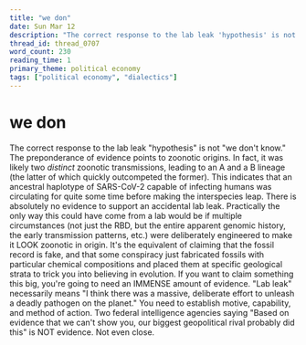 ```yaml
---
title: "we don"
date: Sun Mar 12
description: "The correct response to the lab leak 'hypothesis' is not 'we don't know.' The preponderance of evidence points to zoonotic origins."
thread_id: thread_0707
word_count: 230
reading_time: 1
primary_theme: political economy
tags: ["political economy", "dialectics"]
---
```


# we don

The correct response to the lab leak "hypothesis" is not "we don't know." The preponderance of evidence points to zoonotic origins. In fact, it was likely two *distinct* zoonotic transmissions, leading to an A and a B lineage (the latter of which quickly outcompeted the former). This indicates that an ancestral haplotype of SARS-CoV-2 capable of infecting humans was circulating for quite some time before making the interspecies leap. There is absolutely no evidence to support an accidental lab leak. Practically the only way this could have come from a lab would be if multiple circumstances (not just the RBD, but the entire apparent genomic history, the early transmission patterns, etc.) were deliberately engineered to make it LOOK zoonotic in origin. It's the equivalent of claiming that the fossil record is fake, and that some conspiracy just fabricated fossils with particular chemical compositions and placed them at specific geological strata to trick you into believing in evolution. If you want to claim something this big, you're going to need an IMMENSE amount of evidence. "Lab leak" necessarily means "I think there was a massive, deliberate effort to unleash a deadly pathogen on the planet." You need to establish motive, capability, and method of action. Two federal intelligence agencies saying "Based on evidence that we can't show you, our biggest geopolitical rival probably did this" is NOT evidence. Not even close.